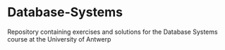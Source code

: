 # Database-Systems
Repository containing exercises and solutions for the Database Systems course at the University of Antwerp
